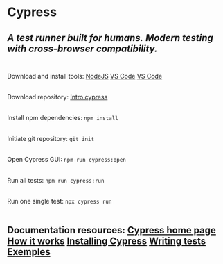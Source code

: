 # Cypress
*A test runner built for humans.*
*Modern testing with cross-browser compatibility.*\
<br />
---

Download and install tools:
[NodeJS](https://nodejs.org/en/download/)
[VS Code](https://code.visualstudio.com/download)
[VS Code](https://desktop.github.com/)\
<br />

Download repository:
[Intro cypress](https://github.com/alexandrumcc/intro_cypress)\
<br />

Install npm dependencies:
`npm install `\
<br />

Initiate git repository:
`git init `\
<br />

Open Cypress GUI:
`npm run cypress:open`\
<br />

Run all tests:
`npm run cypress:run`\
<br />

Run one single test:
`npx cypress run`\
<br />

Documentation resources:
[Cypress home page](https://www.cypress.io/)
[How it works](https://www.cypress.io/how-it-works)
[Installing Cypress](https://docs.cypress.io/guides/getting-started/installing-cypress)
[Writing tests](https://docs.cypress.io/guides/getting-started/writing-your-first-test)
[Exemples](https://example.cypress.io/)\
<br />
---